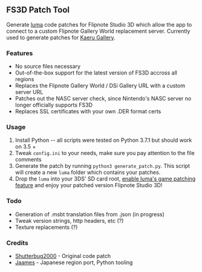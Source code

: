 ## FS3D Patch Tool

Generate [luma](https://github.com/AuroraWright/Luma3DS) code patches for Flipnote Studio 3D which allow the app to connect to a custom Flipnote Gallery World replacement server. Currently used to generate patches for [Kaeru Gallery](https://kaeru.world/kw).

### Features

* No source files necessary
* Out-of-the-box support for the latest version of FS3D accross all regions
* Replaces the Flipnote Gallery World / DSi Gallery URL with a custom server URL
* Patches out the NASC server check, since Nintendo's NASC server no longer officially supports FS3D
* Replaces SSL certificates with your own .DER format certs

### Usage

1. Install Python -- all scripts were tested on Python 3.7.1 but should work on 3.5 +
2. Tweak `config.ini` to your needs, make sure you pay attention to the file comments
3. Generate the patch by running `python3 generate_patch.py`. This script will create a new `luma` folder which contains your patches.
4. Drop the `luma` into your 3DS' SD card root, [enable luma's game patching feature](https://github.com/AuroraWright/Luma3DS/wiki/Optional-features) and enjoy your patched version Flipnote Studio 3D!

### Todo

* Generation of .msbt translation files from .json (in progress)
* Tweak version strings, http headers, etc (?)
* Texture replacements (?)

### Credits

* [Shutterbug2000](https://github.com/shutterbug2000) - Original code patch
* [Jaames](https://github.com/jaames) - Japanese region port, Python tooling